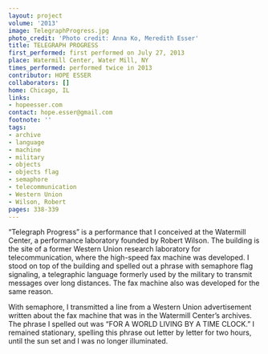 ```yaml
---
layout: project
volume: '2013'
image: TelegraphProgress.jpg
photo_credit: 'Photo credit: Anna Ko, Meredith Esser'
title: TELEGRAPH PROGRESS
first_performed: first performed on July 27, 2013
place: Watermill Center, Water Mill, NY
times_performed: performed twice in 2013
contributor: HOPE ESSER
collaborators: []
home: Chicago, IL
links:
- hopeesser.com
contact: hope.esser@gmail.com
footnote: ''
tags:
- archive
- language
- machine
- military
- objects
- objects flag
- semaphore
- telecommunication
- Western Union
- Wilson, Robert
pages: 338-339
---
```


“Telegraph Progress” is a performance that I conceived at the Watermill Center, a performance laboratory founded by Robert Wilson. The building is the site of a former Western Union research laboratory for telecommunication, where the high-speed fax machine was developed. I stood on top of the building and spelled out a phrase with semaphore flag signaling, a telegraphic language formerly used by the military to transmit messages over long distances. The fax machine also was developed for the same reason.

With semaphore, I transmitted a line from a Western Union advertisement written about the fax machine that was in the Watermill Center’s archives. The phrase I spelled out was “FOR A WORLD LIVING BY A TIME CLOCK.” I remained stationary, spelling this phrase out letter by letter for two hours, until the sun set and I was no longer illuminated.
